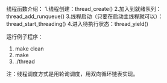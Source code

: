 线程函数介绍：
1.线程创建：thread_create()
2.加入到就绪队列：thread_add_runqueue()
3.线程启动（只要在启动主线程就可以）：thread_start_threading()
4.进入待执行状态：thread_yield()

运行例子程序：
1. make clean
2. make
3. ./thread 

注：线程调度方式是用轮询调度，用双向循环链表实现。



